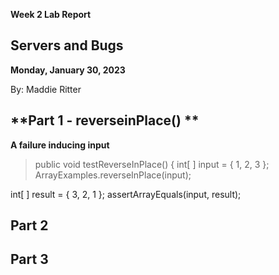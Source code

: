 **Week 2 Lab Report**
## Servers and Bugs
**Monday, January 30, 2023**

By: Maddie Ritter

## **Part 1 - reverseinPlace() **

**A failure inducing input**
> public void testReverseInPlace() {
> int[ ] input = { 1, 2, 3 };
> ArrayExamples.reverseInPlace(input);

int[ ] result = { 3, 2, 1 };
assertArrayEquals(input, result);



## **Part 2**




## **Part 3**
